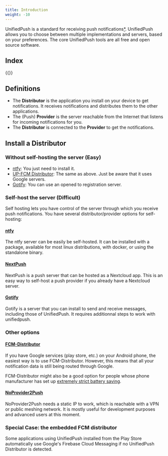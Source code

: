 ```yaml
---
title: Introduction
weight: -10
---
```


UnifiedPush is a standard for receiving push notifications[*](/users/faq/#what-are-push-notifications).
UnifiedPush allows you to choose between multiple implementations and servers, based on your preferences. The core UnifiedPush tools are all free and open source software.

## Index

{{<toc>}}

## Definitions
* The **Distributor** is the application you install on your device to get notifications. It receives notifications and distributes them to the other applications.
* The (Push) **Provider** is the server reachable from the Internet that listens for incoming notifications for you.
* The **Distributor** is connected to the **Provider** to get the notifications.

## Install a Distributor

### Without self-hosting the server (Easy)

* [ntfy](/users/distributors/ntfy): You just need to install it.
* [UP-FCM Distributor](/user/distributors/fcm): The same as above. Just be aware that it uses Google servers.
* [Gotify](/users/distributors/gotify): You can use an opened to registration server.

### Self-host the server (Difficult)

Self hosting lets you have control of the server through which you receive push notifications. You have several distributor/provider options for self-hosting:

#### [ntfy](/users/distributors/ntfy)

The ntfy server can be easily be self-hosted. It can be installed with a package, available for most linux distributions, with docker, or using the standalone binary.

#### [NextPush](/users/distributors/nextpush)

NextPush is a push server that can be hosted as a Nextcloud app. This is an easy way to self-host a push provider if you already have a Nextcloud server.

#### [Gotify](/users/distributors/gotify)

Gotify is a server that you can install to send and receive messages, including those of UnifiedPush. It requires additionnal steps to work with unifiedpush.

### Other options

#### [FCM-Distributor](/users/distributors/fcm)

If you have Google services (play store, etc.) on your Android phone, the easiest way is to use FCM-Distributor. However, this means that all your notification data is still being routed through Google.

FCM-Distributor might also be a good option for people whose phone manufacturer has set up [extremely strict battery saving](https://dontkillmyapp.com/).

#### [NoProvider2Push](/users/distributors/np2p)

NoProvider2Push needs a static IP to work, which is reachable with a VPN or public meshing network. It is mostly useful for development purposes and advanced users at this moment.

### Special Case: the embedded FCM distributor

Some applications using UnifiedPush installed from the Play Store automatically use Google's Firebase Cloud Messaging if no UnifiedPush Distributor is detected.
